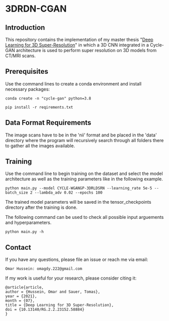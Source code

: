 # 3DRDN-CGAN
## Introduction
This repository contains the implementation of my master thesis "[Deep Learning for 3D Super-Resolution](https://www.researchgate.net/publication/354708583_Deep_Learning_for_3D_Super-Resolution)" in which a 3D CNN integrated in a Cycle-GAN architecture is used to perform super resolution on 3D models from CT/MRI scans.

## Prerequisites
Use the command lines to create a conda environment and install necessary packages:
```
conda create -n "cycle-gan" python=3.8
```
```
pip install -r reqirements.txt
```

## Data Format Requirements
The image scans have to be in the 'nii' format and be placed in the 'data' directory where the program will recursively search through all folders there to gather all the images available.

## Training

Use the command line to begin training on the dataset and select the model architecture as well as the training parameters like in the following example.
```
python main.py --model CYCLE-WGANGP-3DRLDSRN --learning_rate 5e-5 --batch_size 2 --lambda_adv 0.02 --epochs 100
```
The trained model parameters will be saved in the tensor_checkpoints directory after the training is done.

The following command can be used to check all possible input arguements and hyperparameters.
```
python main.py -h 
```

## Contact 
If you have any questions, please file an issue or reach me via email:
```
Omar Hussein: omagdy.222@gmail.com
```

If my work is useful for your research, please consider citing it:

```shell
@article{article,
author = {Hussein, Omar and Sauer, Tomas},
year = {2021},
month = {07},
title = {Deep Learning for 3D Super-Resolution},
doi = {10.13140/RG.2.2.23152.58884}
}
```
